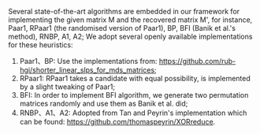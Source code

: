 
Several state-of-the-art algorithms are embedded in our framework for implementing the given matrix M and the recovered matrix M', for instance, Paar1, RPaar1 (the randomised version of Paar1), BP, BFI (Banik et al.'s method), RNBP, A1, A2;
We adopt several openly available implementations for these heuristics:

1. Paar1、BP: Use the implementations from: https://github.com/rub-hgi/shorter_linear_slps_for_mds_matrices;
2. RPaar1: RPaar1 takes a candidate with equal possibility, is implemented by a slight tweaking of Paar1;
3. BFI: In order to implement BFI algorithm, we generate two permutation matrices randomly and use them as Banik et al. did;
4. RNBP、A1、A2: Adopted from Tan and Peyrin's implementation which can be found: https://github.com/thomaspeyrin/XORreduce.
